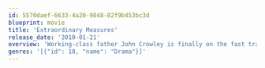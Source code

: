 ```yaml
---
id: 5570daef-6633-4a20-9848-02f9b453bc3d
blueprint: movie
title: 'Extraordinary Measures'
release_date: '2010-01-21'
overview: 'Working-class father John Crowley is finally on the fast track to corporate success when his two young children, Megan and Patrick, are diagnosed with Pompe disease - a condition that prevents the body from breaking down sugar. With the support of his wife, Aileen, John ditches his career and teams with unconventional specialist Dr. Robert Stonehill to found a bio-tech company and develop a cure in time to save the lives of Megan and Patrick. As Dr. Stonehill works tirelessly to prove the theories that made him the black sheep of the medical community, a powerful bond is forged between the two unlikely allies.'
genres: '[{"id": 18, "name": "Drama"}]'
---
```

